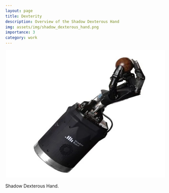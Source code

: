 ```yaml
---
layout: page
title: Dexterity
description: Overview of the Shadow Dexterous Hand
img: assets/img/shadow_dexterous_hand.png
importance: 3
category: work
---
```


<p align="center">
  <img width="500" height="400" src="/assets/img/shadow_dexterous_hand.png">
</p>
<div class="caption">
    Shadow Dexterous Hand.
</div>
